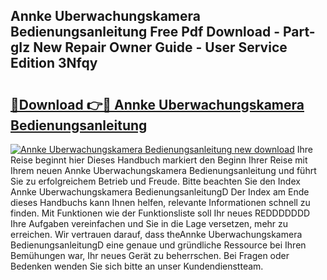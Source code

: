 ## Annke Uberwachungskamera Bedienungsanleitung Free Pdf Download - Part-gIz New Repair Owner Guide - User Service Edition 3Nfqy

# <h2><a href="http://df1kwk.blite.top/?on=Annke+Uberwachungskamera+Bedienungsanleitung">🔗Download 👉🔴 Annke Uberwachungskamera Bedienungsanleitung</a></h2>

[![Annke Uberwachungskamera Bedienungsanleitung new download](https://i.imgur.com/lujVjoI.png)](http://df1kwk.blite.top/?on=Annke+Uberwachungskamera+Bedienungsanleitung)
Ihre Reise beginnt hier Dieses Handbuch markiert den Beginn Ihrer Reise mit Ihrem neuen Annke Uberwachungskamera Bedienungsanleitung und führt Sie zu erfolgreichem Betrieb und Freude. Bitte beachten Sie den Index Annke Uberwachungskamera BedienungsanleitungD Der Index am Ende dieses Handbuchs kann Ihnen helfen, relevante Informationen schnell zu finden. Mit Funktionen wie der Funktionsliste soll Ihr neues REDDDDDDD Ihre Aufgaben vereinfachen und Sie in die Lage versetzen, mehr zu erreichen. Wir vertrauen darauf, dass theAnnke Uberwachungskamera BedienungsanleitungD eine genaue und gründliche Ressource bei Ihren Bemühungen war, Ihr neues Gerät zu beherrschen. Bei Fragen oder Bedenken wenden Sie sich bitte an unser Kundendienstteam.

